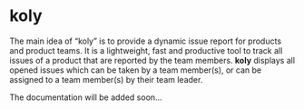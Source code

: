 # koly

The main idea of “koly” is to provide a dynamic issue report for products and product teams. It is a lightweight, fast and productive tool to track all issues of a product that are reported by the team members. **koly** displays all opened issues which can be taken by a team member(s), or can be assigned to a team member(s) by their team leader.

The documentation will be added soon...
